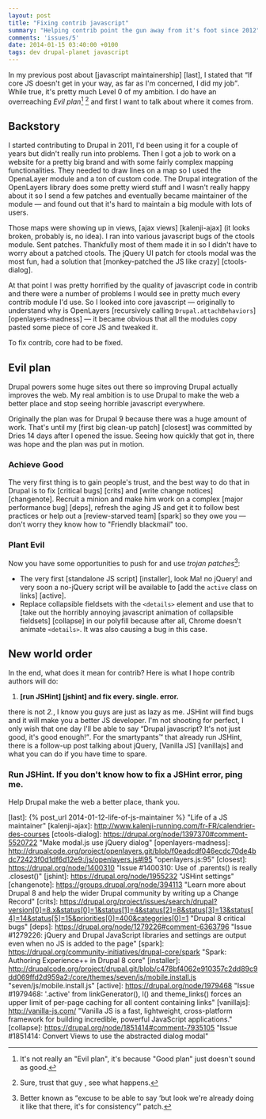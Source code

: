 ```yaml
---
layout: post
title: "Fixing contrib javascript"
summary: "Helping contrib point the gun away from it's foot since 2012"
comments: 'issues/5'
date: 2014-01-15 03:40:00 +0100
tags: dev drupal-planet javascript
---
```


In my previous post about [javascript maintainership] [last],
I stated that <q cite="{% post_url 2014-01-12-life-of-js-maintainer %}">If
core JS doesn't get in your way, as far as I'm concerned,
I did my job</q>. While true, it's pretty much Level&nbsp;0 of my ambition. I
do have an overreaching _Evil plan_[^1] [^2] and first I want to talk about
where it comes from.


## Backstory

I started contributing to Drupal in 2011, I'd been using it for a couple of
years but didn't really run into problems. Then I got a job to work on a
website for a pretty big brand and with some fairly complex mapping
functionalities. They needed to draw lines on a map so I used the OpenaLayer
module and a ton of custom code. The Drupal integration of the OpenLayers
library does some pretty wierd stuff and I wasn't really happy about it so I
send a few patches and eventually became maintainer of the module — and found
out that it's hard to maintain a big module with lots of users.

Those maps were showing up in views, [ajax views] [kalenji-ajax] (it looks
broken, probably is, no idea). I ran into various javascript bugs of the
ctools module. Sent patches. Thankfully most of them made it in so I
didn't have to worry about a patched ctools. The jQuery UI patch for ctools
modal was the most fun, had a solution that [monkey-patched the JS like crazy]
[ctools-dialog].

At that point I was pretty horrified by the quality of javascript code
in contrib and there were a number of problems I would see in pretty much
every contrib module I'd use. So I looked into core javascript — originally
to understand why is OpenLayers [recursively calling
<code>Drupal.attachBehaviors</code>] [openlayers-madness] — it became
obvious that all the modules copy pasted some piece of core JS and tweaked it.

To fix contrib, core had to be fixed.


## Evil plan

Drupal powers some huge sites out there so improving Drupal actually improves
the web. My real ambition is to use Drupal to make the web a better place and
stop seeing horrible javascript everywhere.

Originally the plan was for Drupal 9 because there was a huge amount of work.
That's until my [first big clean-up patch] [closest] was committed by Dries 14
days after I opened the issue. Seeing how quickly that got in,
there was hope and the plan was put in motion.

### Achieve Good

The very first thing is to gain people's trust, and the best way to do that
in Drupal is to fix [critical bugs] [crits] and [write change notices]
[changenote]. Recruit a minion and make him work on a complex [major
performance bug] [deps], refresh the aging JS and get it to follow best
practices or help out a [review-starved team] [spark] so they owe you — don't
worry they know how to "Friendly blackmail" too.

### Plant Evil

Now you have some opportunities to push for and use _trojan patches_[^3]:

- The very first [standalone JS script] [installer],
look Ma! no jQuery! and very soon a no-jQuery script will be available to
[add the `active` class on links] [active].
- Replace collapsible fieldsets with the `<details>` element and use that
to [take out the horribly annoying javascript animation of collapsible
fieldsets] [collapse] in our polyfill because after all,
Chrome doesn't animate `<details>`. It was also causing a bug in this case.


## New world order

In the end, what does it mean for contrib? Here is what I hope contrib
authors will do:

1. **[run JSHint] [jshint] and fix every. single. error.**

there is not _2._, I know you guys are just as lazy as me. JSHint will
find bugs and it will make you a better JS developer. I'm not shooting for
perfect, I only wish that one day I'll be able to say <q>Drupal javascript?
It's not just good, it's good enough!</q>. For the smartypants™ that already
run JSHint, there is a follow-up post talking about jQuery,
[Vanilla JS] [vanillajs] and what you can do if you have time to spare.

### Run JSHint. If you don't know how to fix a JSHint error, ping me.

Help Drupal make the web a better place, thank you.




[^1]: It's not really an "Evil plan", it's because "Good plan" just doesn't sound as good.
[^2]: Sure, trust that guy [^1], see what happens.
[^3]: Better known as <q>excuse to be able to say <q>but look we're already doing it like that there, it's for consistency</q></q> patch.



[last]: {% post_url 2014-01-12-life-of-js-maintainer %} "Life of a JS maintainer"
[kalenji-ajax]: http://www.kalenji-running.com/fr-FR/calendrier-des-courses
[ctools-dialog]: https://drupal.org/node/1397370#comment-5520722 "Make modal.js use jQuery dialog"
[openlayers-madness]: http://drupalcode.org/project/openlayers.git/blob/f0eadcdf046ecdc70de4bdc72423f0d1df6d12e9:/js/openlayers.js#l95 "openlayers.js:95"
[closest]: https://drupal.org/node/1400310 "Issue #1400310: Use of .parents() is really .closest()"
[jshint]: https://drupal.org/node/1955232 "JSHint settings"
[changenote]: https://groups.drupal.org/node/394113 "Learn more about Drupal 8 and help the wider Drupal community by writing up a Change Record"
[crits]: https://drupal.org/project/issues/search/drupal?version[0]=8.x&status[0]=1&status[1]=4&status[2]=8&status[3]=13&status[4]=14&status[5]=15&priorities[0]=400&categories[0]=1 "Drupal 8 critical bugs"
[deps]: https://drupal.org/node/1279226#comment-6363796 "Issue #1279226: jQuery and Drupal JavaScript libraries and settings are output even when no JS is added to the page"
[spark]: https://drupal.org/community-initiatives/drupal-core/spark "Spark: Authoring Experience++ in Drupal 8 core"
[installer]: http://drupalcode.org/project/drupal.git/blob/c478bf4062e910357c2dd89c9dd069ffd2d959a2:/core/themes/seven/js/mobile.install.js "seven/js/mobile.install.js"
[active]: https://drupal.org/node/1979468 "Issue #1979468: '.active' from linkGenerator(), l() and theme_links() forces an upper limit of per-page caching for all content containing links"
[vanillajs]: http://vanilla-js.com/ "Vanilla JS is a fast, lightweight, cross-platform framework for building incredible, powerful JavaScript applications."
[collapse]: https://drupal.org/node/1851414#comment-7935105 "Issue #1851414: Convert Views to use the abstracted dialog modal"
